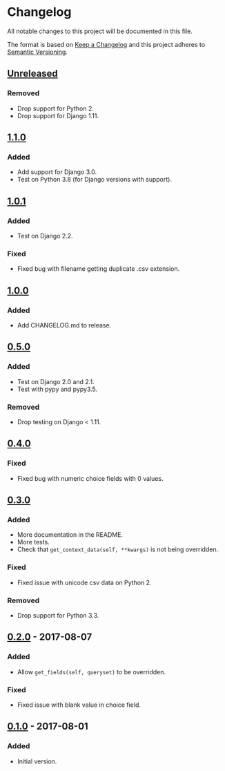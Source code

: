 # Changelog
All notable changes to this project will be documented in this file.

The format is based on [Keep a Changelog](http://keepachangelog.com/en/1.0.0/)
and this project adheres to [Semantic Versioning](http://semver.org/spec/v2.0.0.html).

## [Unreleased]
### Removed
- Drop support for Python 2.
- Drop support for Django 1.11.

## [1.1.0]
### Added
- Add support for Django 3.0.
- Test on Python 3.8 (for Django versions with support).

## [1.0.1]
### Added
- Test on Django 2.2.

### Fixed
- Fixed bug with filename getting duplicate .csv extension.

## [1.0.0]
### Added
- Add CHANGELOG.md to release.

## [0.5.0]
### Added
- Test on Django 2.0 and 2.1.
- Test with pypy and pypy3.5.

### Removed
- Drop testing on Django < 1.11.

## [0.4.0]
### Fixed
- Fixed bug with numeric choice fields with 0 values.

## [0.3.0]
### Added
- More documentation in the README.
- More tests.
- Check that `get_context_data(self, **kwargs)` is not being overridden.

### Fixed
- Fixed issue with unicode csv data on Python 2.

### Removed
- Drop support for Python 3.3.

## [0.2.0] - 2017-08-07
### Added
- Allow `get_fields(self, queryset)` to be overridden.

### Fixed
- Fixed issue with blank value in choice field.

## [0.1.0] - 2017-08-01
### Added
- Initial version.

[Unreleased]: https://github.com/benkonrath/django-csv-export-view/compare/1.1.0...HEAD
[1.1.0]: https://github.com/benkonrath/django-csv-export-view/compare/1.0.1...1.1.0
[1.0.1]: https://github.com/benkonrath/django-csv-export-view/compare/1.0.0...1.0.1
[1.0.0]: https://github.com/benkonrath/django-csv-export-view/compare/0.5.0...1.0.0
[0.5.0]: https://github.com/benkonrath/django-csv-export-view/compare/0.4.0...0.5.0
[0.4.0]: https://github.com/benkonrath/django-csv-export-view/compare/0.3.0...0.4.0
[0.3.0]: https://github.com/benkonrath/django-csv-export-view/compare/0.2.0...0.3.0
[0.2.0]: https://github.com/benkonrath/django-csv-export-view/compare/0.1.0...0.2.0
[0.1.0]: https://github.com/benkonrath/django-csv-export-view/compare/4a8792dbaf97c7fdb5de77dbc9fc0c28c5c54eab...0.1.0
